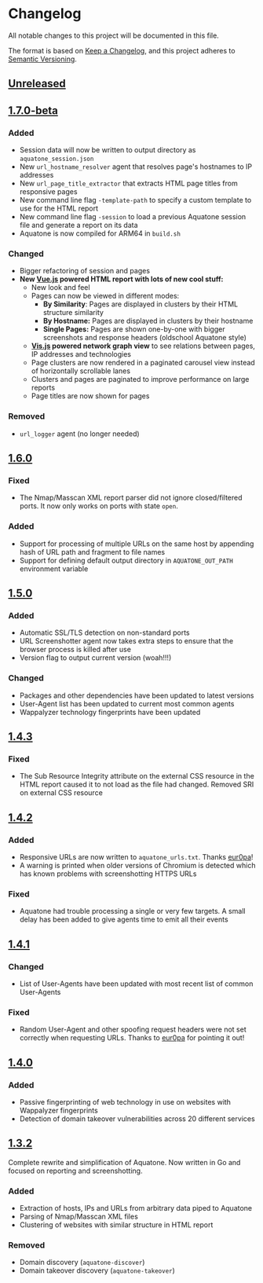 # Changelog
All notable changes to this project will be documented in this file.

The format is based on [Keep a Changelog](https://keepachangelog.com/en/1.0.0/),
and this project adheres to [Semantic Versioning](https://semver.org/spec/v2.0.0.html).

## [Unreleased]

## [1.7.0-beta]

### Added
- Session data will now be written to output directory as `aquatone_session.json`
- New `url_hostname_resolver` agent that resolves page's hostnames to IP addresses
- New `url_page_title_extractor` that extracts HTML page titles from responsive pages
- New command line flag `-template-path` to specify a custom template to use for the HTML report
- New command line flag `-session` to load a previous Aquatone session file and generate a report on its data
- Aquatone is now compiled for ARM64 in `build.sh`

### Changed
- Bigger refactoring of session and pages
- **New [Vue.js](https://vuejs.org/) powered HTML report with lots of new cool stuff:**
   - New look and feel
   - Pages can now be viewed in different modes:
      - **By Similarity**: Pages are displayed in clusters by their HTML structure similarity
      - **By Hostname:** Pages are displayed in clusters by their hostname
      - **Single Pages:** Pages are shown one-by-one with bigger screenshots and response headers (oldschool Aquatone style)
   - **[Vis.js](http://visjs.org/) powered network graph view** to see relations between pages, IP addresses and technologies
   - Page clusters are now rendered in a paginated carousel view instead of horizontally scrollable lanes
   - Clusters and pages are paginated to improve performance on large reports
   - Page titles are now shown for pages

### Removed
- `url_logger` agent (no longer needed)

## [1.6.0]

### Fixed
- The Nmap/Masscan XML report parser did not ignore closed/filtered ports. It now only works on ports with state `open`.

### Added
- Support for processing of multiple URLs on the same host by appending hash of URL path and fragment to file names
- Support for defining default output directory in `AQUATONE_OUT_PATH` environment variable

## [1.5.0]

### Added
- Automatic SSL/TLS detection on non-standard ports
- URL Screenshotter agent now takes extra steps to ensure that the browser process is killed after use
- Version flag to output current version (woah!!!)

### Changed
- Packages and other dependencies have been updated to latest versions
- User-Agent list has been updated to current most common agents
- Wappalyzer technology fingerprints have been updated

## [1.4.3]

### Fixed
- The Sub Resource Integrity attribute on the external CSS resource in the HTML report caused it to not load as the file had changed. Removed SRI on external CSS resource

## [1.4.2]

### Added
- Responsive URLs are now written to `aquatone_urls.txt`. Thanks [eur0pa](https://github.com/eur0pa)!
- A warning is printed when older versions of Chromium is detected which has known problems with screenshotting HTTPS URLs

### Fixed
- Aquatone had trouble processing a single or very few targets. A small delay has been added to give agents time to emit all their events

## [1.4.1]

### Changed
- List of User-Agents have been updated with most recent list of common User-Agents

### Fixed
- Random User-Agent and other spoofing request headers were not set correctly when requesting URLs. Thanks to [eur0pa](https://github.com/eur0pa) for pointing it out!

## [1.4.0]

### Added
- Passive fingerprinting of web technology in use on websites with Wappalyzer fingerprints
- Detection of domain takeover vulnerabilities across 20 different services

## [1.3.2]

Complete rewrite and simplification of Aquatone. Now written in Go and focused on reporting and screenshotting.

### Added
- Extraction of hosts, IPs and URLs from arbitrary data piped to Aquatone
- Parsing of Nmap/Masscan XML files
- Clustering of websites with similar structure in HTML report

### Removed
- Domain discovery (`aquatone-discover`)
- Domain takeover discovery (`aquatone-takeover`)

[Unreleased]: https://github.com/michenriksen/aquatone/compare/v1.7.0-beta...HEAD
[1.7.0-beta]: https://github.com/michenriksen/aquatone/compare/v1.6.0...v1.7.0-beta
[1.6.0]: https://github.com/michenriksen/aquatone/compare/v1.5.0...v1.6.0
[1.5.0]: https://github.com/michenriksen/aquatone/compare/v1.4.3...v1.5.0
[1.4.3]: https://github.com/michenriksen/aquatone/compare/v1.4.2...v1.4.3
[1.4.2]: https://github.com/michenriksen/aquatone/compare/v1.4.1...v1.4.2
[1.4.1]: https://github.com/michenriksen/aquatone/compare/v1.4.0...v1.4.1
[1.4.0]: https://github.com/michenriksen/aquatone/compare/v1.3.2...v1.4.0
[1.3.2]: https://github.com/michenriksen/aquatone/compare/v1.3.2

